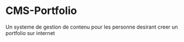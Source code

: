 # CMS-Portfolio
Un systeme de gestion de contenu pour les personne desirant creer un portfolio sur internet
